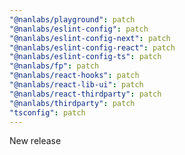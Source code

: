 ```yaml
---
"@nanlabs/playground": patch
"@nanlabs/eslint-config": patch
"@nanlabs/eslint-config-next": patch
"@nanlabs/eslint-config-react": patch
"@nanlabs/eslint-config-ts": patch
"@nanlabs/fp": patch
"@nanlabs/react-hooks": patch
"@nanlabs/react-lib-ui": patch
"@nanlabs/react-thirdparty": patch
"@nanlabs/thirdparty": patch
"tsconfig": patch
---
```


New release
